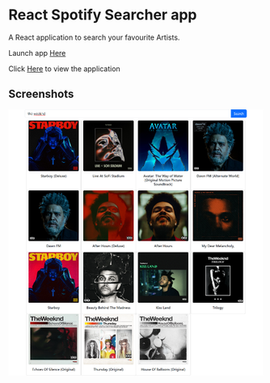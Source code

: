 # React Spotify Searcher app

A React application to search your favourite Artists.

Launch app [Here](https://spotify-searcher-mocha.vercel.app/)

Click [Here](https://github.com/smahamoud/SpotifySearcher) to view the application

## Screenshots

![search artist](./public/Search.png)
